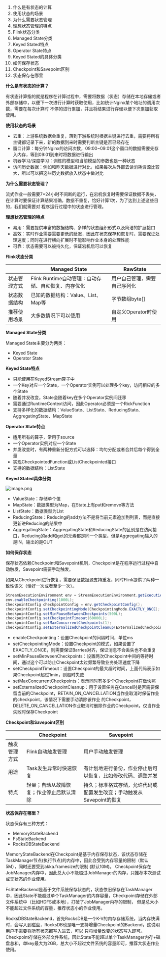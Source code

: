 1. 什么是有状态的计算
2. 使用状态的场景
3. 为什么需要状态管理
4. 理想状态管理的特点
5. Flink状态分类
6. Managed State分类
7. Keyed Stated特点
8. Operator State特点
9. Keyed Stated的具体分类
10. 如何保存状态
11. Checkpoint和Savepoint区别
12. 状态保存在哪里


**什么是有状态的计算？**

有状态计算指的就是程序在计算过程中，需要将数据（状态）存储在本地存储或者外部存储中，以便下一次进行计算时获取使用，比如统计Nginx某个地址的调用次数，需要在每次计算时
不停的进行累加，并且将结果进行存储以便下次累加获取使用。

**使用状态的场景**

- 去重：上游系统数据会重复，落到下游系统时根据主键进行去重，需要将所有主键都记录下来，新的数据到来时需要判断主键是否已经存在
- 窗口计算：每分钟Nginx的访问次数，09:00~09:01这个窗口的数据需要先存入内存，等到09:01到来时将数据进行输出
- 机器学习/深度学习：训练的模型和当前模型的参数也是一种状态
- 访问历史数据：例如和昨天数据进行对比，如果每次从外部去读消耗资源比较大，所以可以把这些历史数据放入状态中做对比

**为什么需要状态管理？**

流式作业一般需要7*24小时不间断的运行，在宕机恢复时需要保证数据不丢失，在计算时要保证计算结果准确，数据不重复，恰好计算1次，为了达到上述这些目的，我们就需要对
程序运行过程中的状态进行管理。

**理想状态管理的特点**

- 易用：需要提供丰富的数据结构、多样的状态组织形式以及简洁的扩展接口
- 高效：实时作业需要需要更低的延迟，因此在状态保存和恢复时，需要保证处理速度；同时在进行横向扩展时不能影响作业本身的处理性能
- 可靠：状态需要可以被持久化，保证宕机后可以恢复

**Flink状态分类**

| |Managed State|RawState|
|---|---|---|
|状态管理方式|Flink Runtime自动管理：自动存储、自动恢复、内存优化|用户自己管理，需要自己序列化|
|状态数据结构|已知的数据结构：Value、List、Map等|字节数组byte[]|
|推荐使用场景|大多数情况下可以使用|自定义Operator时使用|

**Managed State分类**

Managed State主要分为两类：

- Keyed State
- Operator State

**Keyed State特点**

- 只能使用在KeyedStream算子中
- 一个Key对应一个State，一个Operator实例可以处理多个key，访问相应的多个State
- 随着并发改变，State会随着key在多个Operator实例间迁移
- 需要通过RuntimeContext访问，因此Operator必须是一个RickFunction
- 支持多样化的数据结构：ValueState、ListState、ReducingState、AggregatingState、MapState

**Operator State特点**

- 适用所有的算子，常用于source
- 一个Operator实例对应一个State
- 并发改变时，有两种重新分配方式可以选择：均匀分配或者合并后每个得到全量
- 实现CheckpointedFunction或ListCheckpointed接口
- 支持的数据结构：ListState


**Keyed Stated具体分类**

![image.png](https://tva1.sinaimg.cn/large/69ad3470gy1h4i51e3hkfj20tq0crad8.jpg)

- ValueState：存储单个值
- MapState：数据类型为Map，在State上有put和remove等方法
- ListState：数据类型为List
- ReducingState：Reducing的add方法不是将当前元素追加到列表，而是直接更新进Reducing的结果中
- AggregatingState：AggregatingState和ReducingState的区别是在访问接口，Reducing的add和get的元素都是同一个类型，但是Aggregating输入的是IN，输出的是OUT

**如何保存状态**

保存状态依赖Checkpoint和Savepoint机制，Checkpoint是在程序运行过程中自动触发，Savepoint需要手动触发。

如果从Checkpoint进行恢复，需要保证数据源支持重发，同时Flink提供了两种一致性语义（恰好一次或者至少一次）。

```java
StreamExecutionEnvironment env = StreamExecutionEnvironment.getExecutionEnvironment();
env.enableCheckpointing(1000L);
CheckpointConfig checkpointConfig = env.getCheckpointConfig();
checkpointConfig.setCheckpointingMode(CheckpointingMode.EXACTLY_ONCE);
checkpointConfig.setMinPauseBetweenCheckpoints(500L);
checkpointConfig.setCheckpointTimeout(60000L);
checkpointConfig.setMaxConcurrentCheckpoints(1);
checkpointConfig.setExternalizedCheckpointCleanup(ExternalizedCheckpointCleanup.RETAIN_ON_CANCELLATION);
```

- enableCheckpointing：设置Checkpoint的间隔时间，单位ms
- setCheckpointingMode：设置Checkpoint的模式，如果设置了EXACTLY_ONCE，则需要保证Barries对齐，保证消息不会丢失也不会重复
- setMinPauseBetweenCheckpoints：设置两次Checkpoint中间的等待时间，通过这个可以防止Checkpoint太过频繁导致业务处理速度下降
- setCheckpointTimeout：设置Checkpoint的最大超时时间，上面代码表示如果Checkpoint超过1min，则超时失败
- setMaxConcurrentCheckpoints：表示同时有多少个Checkpoint在做快照
- setExternalizedCheckpointCleanup：用于设置任务在Cancel时是否需要保留当前的Checkpoint，RETAIN_ON_CANCELLATION当作业取消时保留作业的checkpoint，该情况下需要手动清除该作业
的Checkpoint，DELETE_ON_CANCELLATION作业取消时删除作业的Checkpoint，仅当作业失败时保存Checkpoint
  
**Checkpoint和Savepoint区别**

| |Checkpoint|Savepoint|
|---|---|---|
|触发管理方式|Flink自动触发管理|用户手动触发管理|
|用途|Task发生异常时快速恢复|有计划地进行备份，作业停止后可以恢复，比如修改代码、调整并发|
|特点|轻量；自动从故障恢复；作业停止后默认清除|持久；标准格式存储，允许代码或配置发生改变；手动触发从Savepoint的恢复|

**状态保存在哪里？**

状态保存有三种方式：

- MemoryStateBackend
- FsStateBackend
- RocksDBStateBackend

MemoryStateBackend在Checkpoint是基于内存保存状态，该状态存储在TaskManager节点(执行节点)的内存中，因此会受到内存容量的限制（默认5M），同时还要受到akka.framesize的限制
(默认10M)。 Checkpoint保存在JobManager内存中，因此总大小不能超过JobManager的内存，只推荐本次测试或无状态的作业使用。

FsStateBackend是基于文件系统保存状态的，状态依旧保存在TaskManager中，因此State不能超过单个TaskManager的内存容量，Checkpoint存储在外部文件系统中（比如HDFS或本地），打破了JobManager内存的限制，
但是总大小不能超过文件系统的容量，推荐状态小的作业使用。

RocksDBStateBackend，首先RocksDB是一个K-V的内存存储系统，当内存快满时，会写入到磁盘，RocksDB也是唯一支持增量Checkpoint的Backend，这说明用户不需要将所有状态都写入进去，可以
只将增量改变的状态写入即可。Checkpoint存储在外部文件系统，因此State不能超过单个TaskManager内存+磁盘总和，单key最大为2GB，总大小不超过文件系统的容量即可，推荐大状态作业使用。
